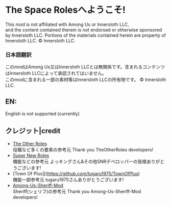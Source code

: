 # The Space Rolesへようこそ!
This mod is not affiliated with Among Us or Innersloth LLC,  
and the content contained therein is not endorsed or otherwise sponsored by Innersloth LLC. Portions of the materials contained herein are property of Innersloth LLC. © Innersloth LLC.
### 日本語翻訳
このmodはAmong Us又はInnersloth LLCとは無関係です。含まれるコンテンツはInnersloth LLCによって承認されてはいません。  
このmodに含まれる一部の素材等はInnersloth LLCの所有物です。 © Innersloth LLC.  
## EN:
English is not supported (currently)  
## クレジット|credit
- [The Other Roles](https://github.com/TheOtherRolesAU/TheOtherRoles)<br>
役職など多くの要素の参考元
Thank you TheOtherRoles developers!
- [Super New Roles](https://github.com/SuperNewRoles/SuperNewRoles)<br>
機能などの参考元
よっキングさん&その他SNRデベロッパーの皆様ありがとうございます!
- [Town Of Plus][(https://github.com/tugaru1975/TownOfPlus)<br>
機能一部参考元
tugaru1975さんありがとうございます!
- [Among-Us-Sheriff-Mod](https://github.com/Woodi-dev/Among-Us-Sheriff-Mod)<br>
Sheriff(シェリフ)の参考元
Thank you Among-Us-Sheriff-Mod developers!  
